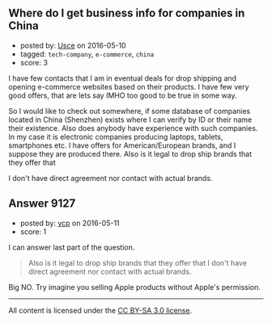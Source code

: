 ## Where do I get business info for companies in China

- posted by: [Usce](https://stackexchange.com/users/6121106/usce) on 2016-05-10
- tagged: `tech-company`, `e-commerce`, `china`
- score: 3

<p>I have few contacts that I am in eventual deals for drop shipping and opening e-commerce websites based on their products. I have few very good offers, that are lets say IMHO too good to be true in some way. </p>

<p>So I would like to check out somewhere, if some database of companies located in China (Shenzhen) exists where I can verify by ID or their name their existence. Also does anybody have experience with such companies. In my case it is electronic companies producing laptops, tablets, smartphones etc. I have offers for American/European brands, and I suppose they are produced there. Also is it legal to drop ship brands that they offer that </p>

<p>I don't have direct agreement nor contact with actual brands. </p>



## Answer 9127

- posted by: [vcp](https://stackexchange.com/users/46521/vcp) on 2016-05-11
- score: 1

<p>I can answer last part of the question.</p>

<blockquote>
  <p>Also is it legal to drop ship brands that they offer that I don't have direct agreement nor contact with actual brands. </p>
</blockquote>

<p>Big NO. Try imagine you selling Apple products without Apple's permission.</p>




---

All content is licensed under the [CC BY-SA 3.0 license](https://creativecommons.org/licenses/by-sa/3.0/).
